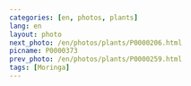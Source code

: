 ```yaml
---
categories: [en, photos, plants]
lang: en
layout: photo
next_photo: /en/photos/plants/P0000206.html
picname: P0000373
prev_photo: /en/photos/plants/P0000259.html
tags: [Moringa]
---
```


